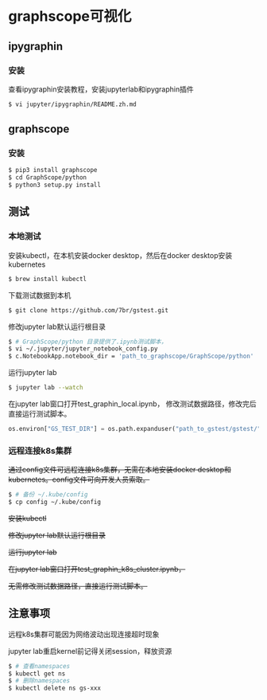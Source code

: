 # graphscope可视化
## ipygraphin
### 安装
查看ipygraphin安装教程，安装jupyterlab和ipygraphin插件
```bash
$ vi jupyter/ipygraphin/README.zh.md
```
## graphscope
### 安装
```bash
$ pip3 install graphscope
$ cd GraphScope/python
$ python3 setup.py install
```
## 测试
### 本地测试
安装kubectl，在本机安装docker desktop，然后在docker desktop安装kubernetes
```bash
$ brew install kubectl
```
下载测试数据到本机
```bash
$ git clone https://github.com/7br/gstest.git
```
修改jupyter lab默认运行根目录
```bash
$ # GraphScope/python 目录提供了.ipynb测试脚本，
$ vi ~/.jupyter/jupyter_notebook_config.py
$ c.NotebookApp.notebook_dir = 'path_to_graphscope/GraphScope/python'
```
运行jupyter lab
```bash
$ jupyter lab --watch
```
在jupyter lab窗口打开test_graphin_local.ipynb，
修改测试数据路径，修改完后直接运行测试脚本。
```python
os.environ["GS_TEST_DIR"] = os.path.expanduser("path_to_gstest/gstest/")
```
### 远程连接k8s集群
~~通过config文件可远程连接k8s集群，无需在本地安装docker desktop和kubernetes。config文件可向开发人员索取。~~
```bash
$ # 备份 ~/.kube/config
$ cp config ~/.kube/config
```
~~安装kubectl~~

~~修改jupyter lab默认运行根目录~~

~~运行jupyter lab~~

~~在jupyter lab窗口打开test_graphin_k8s_cluster.ipynb，~~

~~无需修改测试数据路径，直接运行测试脚本。~~

## 注意事项
远程k8s集群可能因为网络波动出现连接超时现象

jupyter lab重启kernel前记得关闭session，释放资源

```bash
$ # 查看namespaces
$ kubectl get ns
$ # 删除namespaces
$ kubectl delete ns gs-xxx
```
